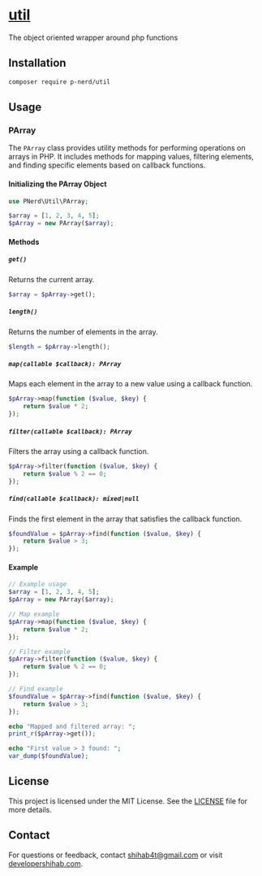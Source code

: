 # [util](https://packagist.org/packages/p-nerd/util)

The object oriented wrapper around php functions

## Installation

```sh
composer require p-nerd/util
```

## Usage

### PArray

The `PArray` class provides utility methods for performing operations on arrays in PHP. It includes methods for mapping values, filtering elements, and finding specific elements based on callback functions.

#### Initializing the PArray Object

```php
use PNerd\Util\PArray;

$array = [1, 2, 3, 4, 5];
$pArray = new PArray($array);
```

#### Methods

##### `get()`

Returns the current array.

```php
$array = $pArray->get();
```

##### `length()`

Returns the number of elements in the array.

```php
$length = $pArray->length();
```

##### `map(callable $callback): PArray`

Maps each element in the array to a new value using a callback function.

```php
$pArray->map(function ($value, $key) {
    return $value * 2;
});
```

##### `filter(callable $callback): PArray`

Filters the array using a callback function.

```php
$pArray->filter(function ($value, $key) {
    return $value % 2 == 0;
});
```

##### `find(callable $callback): mixed|null`

Finds the first element in the array that satisfies the callback function.

```php
$foundValue = $pArray->find(function ($value, $key) {
    return $value > 3;
});
```

#### Example

```php
// Example usage
$array = [1, 2, 3, 4, 5];
$pArray = new PArray($array);

// Map example
$pArray->map(function ($value, $key) {
    return $value * 2;
});

// Filter example
$pArray->filter(function ($value, $key) {
    return $value % 2 == 0;
});

// Find example
$foundValue = $pArray->find(function ($value, $key) {
    return $value > 3;
});

echo "Mapped and filtered array: ";
print_r($pArray->get());

echo "First value > 3 found: ";
var_dump($foundValue);
```

## License

This project is licensed under the MIT License. See the [LICENSE](LICENSE) file for more details.

## Contact

For questions or feedback, contact [shihab4t@gmail.com](mailto:shihab4t@gmail.com) or visit [developershihab.com](https://developershihab.com).

